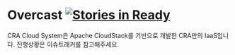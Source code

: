 Overcast [![Stories in Ready](https://badge.waffle.io/cra16/overcast.png?label=ready)](https://waffle.io/cra16/overcast)
================

CRA Cloud System은 Apache CloudStack를 기반으로 개발한 CRA만의 IaaS입니다. 진행상황은 이슈트래커를 참고해주세요.
